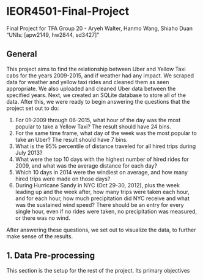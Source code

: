 # IEOR4501-Final-Project
Final Project for TFA
Group 20 - Aryeh Walter, Hanmo Wang, Shiaho Duan
            “UNIs: [apw2149, hw2844, sd3427]”

## General 

This project aims to find the relationship between Uber and Yellow Taxi cabs for the years 2009-2015, and if weather had any impact. We scraped data for weather and yellow taxi rides and cleaned them as seen appropriate. We also uploaded and cleaned Uber data between the specified years. Next, we created an SQLite database to store all of the data. After this, we were ready to begin answering the questions that the project set out to do: 
1. For 01-2009 through 06-2015, what hour of the day was the most popular to take a Yellow Taxi? The result should have 24 bins.
2. For the same time frame, what day of the week was the most popular to take an Uber? The result should have 7 bins.
3. What is the 95% percentile of distance traveled for all hired trips during July 2013?
4. What were the top 10 days with the highest number of hired rides for 2009, and what was the average distance for each day?
5. Which 10 days in 2014 were the windiest on average, and how many hired trips were made on those days?
6. During Hurricane Sandy in NYC (Oct 29-30, 2012), plus the week leading up and the week after, how many trips were taken each hour, and for each hour, how much precipitation did NYC receive and what was the sustained wind speed? There should be an entry for every single hour, even if no rides were taken, no precipitation was measured, or there was no wind.

After answering these questions, we set out to visualize the data, to further make sense of the results. 


## 1. Data Pre-processing

This section is the setup for the rest of the project. Its primary objectives 
